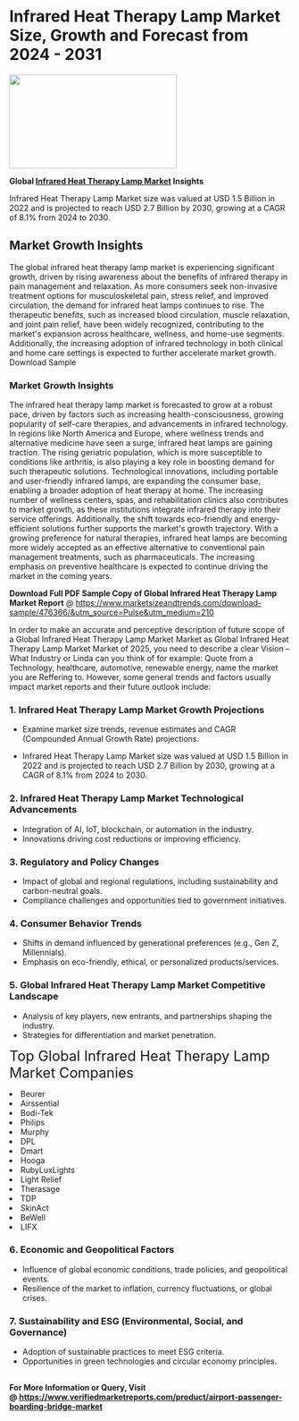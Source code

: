 <H1>Infrared Heat Therapy Lamp Market Size, Growth and Forecast from 2024 - 2031</H1><img class="aligncenter size-medium wp-image-584254" src="https://thirdeyenews.in/wp-content/uploads/2024/09/Global-Market-Research-300x168.jpeg" alt="" width="300" height="168" /><p><strong>Global&nbsp;<a href="https://www.marketsizeandtrends.com/download-sample/476366/&amp;utm_source=Pulse&amp;utm_medium=210">Infrared Heat Therapy Lamp Market</a> Insights</strong></p><p>Infrared Heat Therapy Lamp Market size was valued at USD 1.5 Billion in 2022 and is projected to reach USD 2.7 Billion by 2030, growing at a CAGR of 8.1% from 2024 to 2030.</p><p><h2>Market Growth Insights</h2> The global infrared heat therapy lamp market is experiencing significant growth, driven by rising awareness about the benefits of infrared therapy in pain management and relaxation. As more consumers seek non-invasive treatment options for musculoskeletal pain, stress relief, and improved circulation, the demand for infrared heat lamps continues to rise. The therapeutic benefits, such as increased blood circulation, muscle relaxation, and joint pain relief, have been widely recognized, contributing to the market's expansion across healthcare, wellness, and home-use segments. Additionally, the increasing adoption of infrared technology in both clinical and home care settings is expected to further accelerate market growth. Download Sample <h3>Market Growth Insights</h3> The infrared heat therapy lamp market is forecasted to grow at a robust pace, driven by factors such as increasing health-consciousness, growing popularity of self-care therapies, and advancements in infrared technology. In regions like North America and Europe, where wellness trends and alternative medicine have seen a surge, infrared heat lamps are gaining traction. The rising geriatric population, which is more susceptible to conditions like arthritis, is also playing a key role in boosting demand for such therapeutic solutions. Technological innovations, including portable and user-friendly infrared lamps, are expanding the consumer base, enabling a broader adoption of heat therapy at home. The increasing number of wellness centers, spas, and rehabilitation clinics also contributes to market growth, as these institutions integrate infrared therapy into their service offerings. Additionally, the shift towards eco-friendly and energy-efficient solutions further supports the market's growth trajectory. With a growing preference for natural therapies, infrared heat lamps are becoming more widely accepted as an effective alternative to conventional pain management treatments, such as pharmaceuticals. The increasing emphasis on preventive healthcare is expected to continue driving the market in the coming years. </p><p><span class=""><strong>Download Full PDF Sample Copy of Global Infrared Heat Therapy Lamp Market Report</strong> @ <a href="https://www.marketsizeandtrends.com/download-sample/476366/&amp;utm_source=Pulse&amp;utm_medium=210" target="_blank">https://www.marketsizeandtrends.com/download-sample/476366/&amp;utm_source=Pulse&amp;utm_medium=210</a></span></p><p>In order to make an accurate and perceptive description of future scope of a Global&nbsp;Infrared Heat Therapy Lamp Market Market as Global&nbsp;Infrared Heat Therapy Lamp Market Market of 2025, you need to describe a clear Vision &ndash; What Industry or Linda can you think of for example: Quote from a Technology, healthcare, automotive, renewable energy, name the market you are Reffering to. However, some general trends and factors usually impact market reports and their future outlook include:</p><h3>1.&nbsp;<strong>Infrared Heat Therapy Lamp Market Growth Projections</strong></h3><ul><li>Examine market size trends, revenue estimates and CAGR (Compounded Annual Growth Rate) projections.</li><li><p>Infrared Heat Therapy Lamp Market size was valued at USD 1.5 Billion in 2022 and is projected to reach USD 2.7 Billion by 2030, growing at a CAGR of 8.1% from 2024 to 2030.</p></li></ul><h3>2.&nbsp;<strong>Infrared Heat Therapy Lamp Market Technological Advancements</strong></h3><ul><li>Integration of AI, IoT, blockchain, or automation in the industry.</li><li>Innovations driving cost reductions or improving efficiency.</li></ul><h3>3.&nbsp;<strong>Regulatory and Policy Changes</strong></h3><ul><li>Impact of global and regional regulations, including sustainability and carbon-neutral goals.</li><li>Compliance challenges and opportunities tied to government initiatives.</li></ul><h3>4.&nbsp;<strong>Consumer Behavior Trends</strong></h3><ul><li>Shifts in demand influenced by generational preferences (e.g., Gen Z, Millennials).</li><li>Emphasis on eco-friendly, ethical, or personalized products/services.</li></ul><h3>5.&nbsp;<strong>Global Infrared Heat Therapy Lamp Market Competitive Landscape</strong></h3><ul><li>Analysis of key players, new entrants, and partnerships shaping the industry.</li><li>Strategies for differentiation and market penetration.</li></ul><p data-pm-slice="1 1 []"><span style="color: inherit; font-family: inherit; font-size: 25px;">Top Global Infrared Heat Therapy Lamp Market Companies</span></p><div class="" data-test-id=""><p><li>Beurer</li><li> Airssential</li><li> Bodi-Tek</li><li> Philips</li><li> Murphy</li><li> DPL</li><li> Dmart</li><li> Hooga</li><li> RubyLuxLights</li><li> Light Relief</li><li> Therasage</li><li> TDP</li><li> SkinAct</li><li> BeWell</li><li> LIFX</li></p></div><h3>6.&nbsp;<strong>Economic and Geopolitical Factors</strong></h3><ul><li>Influence of global economic conditions, trade policies, and geopolitical events.</li><li>Resilience of the market to inflation, currency fluctuations, or global crises.</li></ul><h3>7.&nbsp;<strong>Sustainability and ESG (Environmental, Social, and Governance)</strong></h3><ul><li>Adoption of sustainable practices to meet ESG criteria.</li><li>Opportunities in green technologies and circular economy principles.</li></ul><h2><strong style="font-size: 14px;">For More Information or Query, Visit @&nbsp;</strong><a style="background-color: #ffffff; font-size: 14px;" href="https://www.marketsizeandtrends.com/report/infrared-heat-therapy-lamp-market/" target="_blank">https://www.verifiedmarketreports.com/product/airport-passenger-boarding-bridge-market</a></h2>
